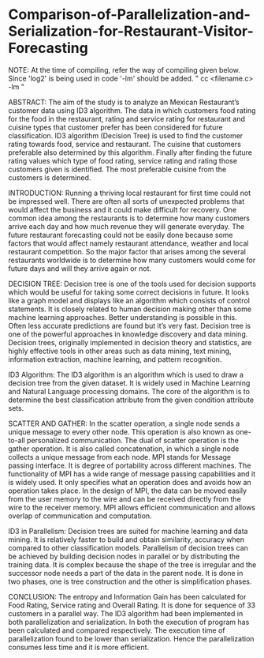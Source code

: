 # Comparison-of-Parallelization-and-Serialization-for-Restaurant-Visitor-Forecasting

NOTE:
  At the  time of compiling, refer the way of compiling given below. 
  Since 'log2' is being used in code '-lm' should be added.
  " cc <filename.c> -lm "
  
ABSTRACT:
   The aim of the study is to analyze an Mexican Restaurant’s customer data using ID3 algorithm. The data in which customers food rating    for the food in the restaurant, rating and service rating for restaurant and cuisine types that customer prefer has been considered      for future classification. ID3 algorithm (Decision Tree) is used to find the customer rating towards food, service and restaurant. 
   The cuisine that customers preferable also determined by this algorithm. Finally after finding the future rating values which type of    food rating, service rating and rating those customers given is identified. The most preferable cuisine from the customers is            determined.
   
INTRODUCTION:
  Running a thriving local restaurant for first time could not be impressed well. 
  There are often all sorts of unexpected problems that would affect the business and it could make difficult for recovery. 
  One common idea among the restaurants is to determine how many customers arrive each day and how much revenue they will generate         everyday.
  The future restaurant forecasting could not be easily done because some factors that would affect namely restaurant attendance,         weather and local restaurant competition.
  So the major factor that arises among the several restaurants worldwide is to determine how many customers would come for future days   and will they arrive again or not.
  
DECISION TREE:
  Decision tree is one of the tools used for decision supports which would be useful for taking some correct decisions in future. 
  It looks like a graph model and displays like an algorithm which consists of control statements. 
  It is closely related to human decision making other than some machine learning approaches. 
  Better understanding is possible in this. Often less accurate predictions are found but it’s very fast.
  Decision tree is one of the powerful approaches in knowledge discovery and data mining. 
  Decision trees, originally implemented in decision theory and statistics, are highly effective tools in other areas such as data mining,   text mining, information extraction, machine learning, and pattern recognition.
  
ID3 Algorithm:
  The ID3 algorithm is an algorithm which is used to draw a decision tree from the given dataset. 
  It is widely used in Machine Learning and Natural Language processing domains. 
  The core of the algorithm is to determine the best classification attribute from the given condition attribute sets.
  
 SCATTER AND GATHER:
  In the scatter operation, a single node sends a unique message to every other node. This operation is also known as one-to-all           personalized communication. The dual of  scatter operation is the gather operation. It is also called concatenation, in which a single   node collects a unique message from each node.
  MPI stands for Message passing interface. It is degree of portability across different machines. The functionality of MPI has a wide     range of message passing capabilities and it is widely used. It only specifies what an operation does and avoids how an operation       takes place. In the design of MPI, the data can be moved easily from the user memory to the wire and can be received directly from the   wire to the receiver memory. MPI allows efficient communication and allows overlap of communication and computation.

ID3 in Parallelism:
  Decision trees are suited for machine learning and data mining. It is relatively faster to build and obtain similarity, accuracy when   compared to other classification models. Parallelism of decision trees can be achieved by building decision nodes in parallel or by     distributing the training data. It is complex because the shape of the tree is irregular and the successor node needs a part of the     data in the parent node. It is done in two phases, one is tree construction and the other is simplification phases.
  
 CONCLUSION:
  The entropy and Information Gain has been calculated for Food Rating, Service rating and Overall Rating. 
  It is done for sequence of 33 customers in a parallel way. The ID3 algorithm had been implemented in both parallelization and           serialization. In both the execution of program has been calculated and compared respectively. The execution time of parallelization      found to be lower than serialization. Hence the parallelization consumes less time and it is more efficient.



